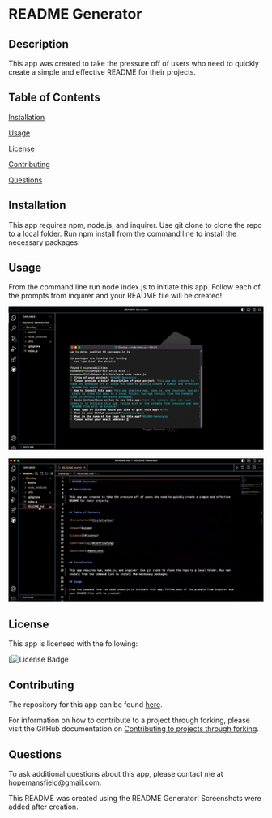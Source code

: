 
# README Generator

## Description

This app was created to take the pressure off of users who need to quickly create a simple and effective README for their projects.


## Table of Contents

[Installation](#installation)

[Usage](#usage)

[License](#license)

[Contributing](#contributing)

[Questions](#questions)

    
## Installation
    
This app requires npm, node.js, and inquirer. Use git clone to clone the repo to a local folder. Run npm install from the command line to install the necessary packages.
    
## Usage
    
From the command line run node index.js to initiate this app. Follow each of the prompts from inquirer and your README file will be created!

![Screen Shot](Develop/assets/images/CLI.png)

![Screen Shot](Develop/assets/images/README.png)


  ## License
    
  This app is licensed with the following:
    


[![License Badge](https://img.shields.io/badge/License-WTFPL-blue.svg)
    
## Contributing

The repository for this app can be found [here](https://github.com/heyitsthatgirl/README-Generator).

For information on how to contribute to a project through forking, please visit the 
GitHub documentation on [Contributing to projects through forking](https://docs.github.com/en/get-started/quickstart/contributing-to-projects).

## Questions
    
To ask additional questions about this app, please contact me at hopemansfield@gmail.com.


This README was created using the README Generator! Screenshots were added after creation. 